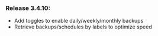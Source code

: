 ### Release 3.4.10:

- Add toggles to enable daily/weekly/monthly backups
- Retrieve backups/schedules by labels to optimize speed

